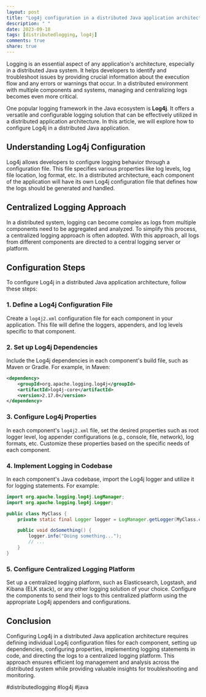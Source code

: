 ```yaml
---
layout: post
title: "Log4j configuration in a distributed Java application architecture"
description: " "
date: 2023-09-18
tags: [distributedlogging, log4j]
comments: true
share: true
---
```


Logging is an essential aspect of any application's architecture, especially in a distributed Java system. It helps developers to identify and troubleshoot issues by providing crucial information about the execution flow and any errors or warnings that occur. In a distributed environment with multiple components and systems, managing and centralizing logs becomes even more critical.

One popular logging framework in the Java ecosystem is **Log4j**. It offers a versatile and configurable logging solution that can be effectively utilized in a distributed application architecture. In this article, we will explore how to configure Log4j in a distributed Java application.

## Understanding Log4j Configuration

Log4j allows developers to configure logging behavior through a configuration file. This file specifies various properties like log levels, log file location, log format, etc. In a distributed architecture, each component of the application will have its own Log4j configuration file that defines how the logs should be generated and handled.

## Centralized Logging Approach

In a distributed system, logging can become complex as logs from multiple components need to be aggregated and analyzed. To simplify this process, a centralized logging approach is often adopted. With this approach, all logs from different components are directed to a central logging server or platform.

## Configuration Steps

To configure Log4j in a distributed Java application architecture, follow these steps:

### 1. Define a Log4j Configuration File

Create a `log4j2.xml` configuration file for each component in your application. This file will define the loggers, appenders, and log levels specific to that component.

### 2. Set up Log4j Dependencies

Include the Log4j dependencies in each component's build file, such as Maven or Gradle. For example, in Maven:

```xml
<dependency>
    <groupId>org.apache.logging.log4j</groupId>
    <artifactId>log4j-core</artifactId>
    <version>2.17.0</version>
</dependency>
```

### 3. Configure Log4j Properties

In each component's `log4j2.xml` file, set the desired properties such as root logger level, log appender configurations (e.g., console, file, network), log formats, etc. Customize these properties based on the specific needs of each component.

### 4. Implement Logging in Codebase

In each component's Java codebase, import the Log4j logger and utilize it for logging statements. For example:

```java
import org.apache.logging.log4j.LogManager;
import org.apache.logging.log4j.Logger;

public class MyClass {
    private static final Logger logger = LogManager.getLogger(MyClass.class);

    public void doSomething() {
        logger.info("Doing something...");
        // ...
    }
}
```

### 5. Configure Centralized Logging Platform

Set up a centralized logging platform, such as Elasticsearch, Logstash, and Kibana (ELK stack), or any other logging solution of your choice. Configure the components to send their logs to this centralized platform using the appropriate Log4j appenders and configurations.

## Conclusion

Configuring Log4j in a distributed Java application architecture requires defining individual Log4j configuration files for each component, setting up dependencies, configuring properties, implementing logging statements in code, and directing the logs to a centralized logging platform. This approach ensures efficient log management and analysis across the distributed system while providing valuable insights for troubleshooting and monitoring.

#distributedlogging #log4j #java